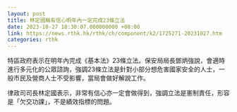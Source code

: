 ```yaml
---
layout: post
title: 林定國稱有信心明年內一定完成23條立法
date: 2023-10-27 18:30:07.000000000 +08:00
link: https://news.rthk.hk/rthk/ch/component/k2/1725271-20231027.htm
categories: rthk
---
```


特區政府表示在明年內完成《基本法》23條立法。保安局局長鄧炳強說，會適時進行多元化的公眾諮詢，強調23條立法是針對小部分想危害國家安全的人士，一般市民及營商人士不受影響，當局會做好解說工作。

律政司司長林定國表示，非常有信心亦一定會做得到，強調立法是憲制責任，形容是「欠交功課」，不是績效指標的問題。
